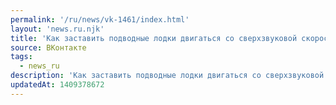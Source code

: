 ```yaml
---
permalink: '/ru/news/vk-1461/index.html'
layout: 'news.ru.njk'
title: 'Как заставить подводные лодки двигаться со сверхзвуковой скоростью? http://innogest.ru/m?na=787…'
source: ВКонтакте
tags:
  - news_ru
description: 'Как заставить подводные лодки двигаться со сверхзвуковой скоростью? http://innogest.ru/m?na=787…'
updatedAt: 1409378672
---
```

